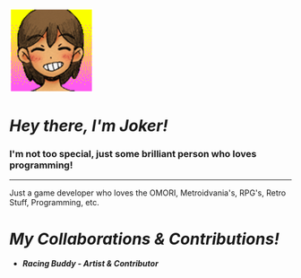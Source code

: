 ![KEL](ITS-KEL.png)

# *Hey there, I'm Joker!*

### I'm not too special, just some brilliant person who loves programming!
---

Just a game developer who loves the OMORI, Metroidvania's, RPG's, Retro Stuff, Programming, etc.


# *My Collaborations & Contributions!*

- ***Racing Buddy - Artist & Contributor***

<!--
**ShotgunJ0ker/ShotgunJ0ker** is a ✨ _special_ ✨ repository because its `README.md` (this file) appears on your GitHub profile.

Here are some ideas to get you started:

- 🔭 I’m currently working on ...
- 🌱 I’m currently learning ...
- 👯 I’m looking to collaborate on ...
- 🤔 I’m looking for help with ...
- 💬 Ask me about ...
- 📫 How to reach me: ...
- 😄 Pronouns: ...
- ⚡ Fun fact: ...
-->
